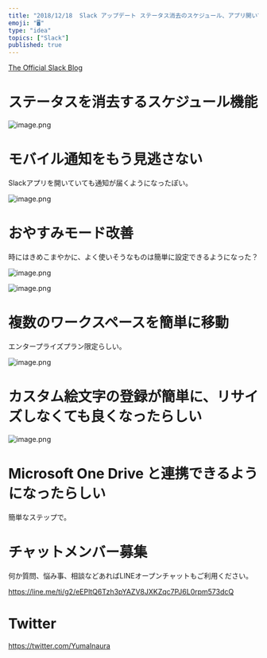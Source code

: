 ```yaml
---
title: "2018/12/18  Slack アップデート ステータス消去のスケジュール、アプリ開いていてもモバイル通知、おやすみモード改善など"
emoji: "🖥"
type: "idea"
topics: ["Slack"]
published: true
---
```


[The Official Slack Blog](https://slackhq.com/in-case-you-missed-it-improvements-to-status-notifications-and-more)

# ステータスを消去するスケジュール機能

![image.png](https://qiita-image-store.s3.amazonaws.com/0/89618/1796c27c-b8da-b4ee-c022-4d1d46519adb.png)

# モバイル通知をもう見逃さない

Slackアプリを開いていても通知が届くようになったぽい。

![image.png](https://qiita-image-store.s3.amazonaws.com/0/89618/487ef045-4c42-db2a-455e-ce50a1230540.png)

# おやすみモード改善

時にはきめこまやかに、よく使いそうなものは簡単に設定できるようになった？

![image.png](https://qiita-image-store.s3.amazonaws.com/0/89618/91ce9896-e811-2e04-fe65-47f4be58f143.png)


![image.png](https://qiita-image-store.s3.amazonaws.com/0/89618/758de608-7628-1e51-494f-20ebbe777984.png)

# 複数のワークスペースを簡単に移動

エンタープライズプラン限定らしい。

![image.png](https://qiita-image-store.s3.amazonaws.com/0/89618/3c5adaea-f4f1-ff1c-d6a8-0a334653506c.png)

# カスタム絵文字の登録が簡単に、リサイズしなくても良くなったらしい

![image.png](https://qiita-image-store.s3.amazonaws.com/0/89618/deea28c5-2278-1811-3246-c15bfd2e6c55.png)

# Microsoft One Drive と連携できるようになったらしい

簡単なステップで。








<!-- Update From Qiita API -->

# チャットメンバー募集


何か質問、悩み事、相談などあればLINEオープンチャットもご利用ください。

https://line.me/ti/g2/eEPltQ6Tzh3pYAZV8JXKZqc7PJ6L0rpm573dcQ





# Twitter


https://twitter.com/YumaInaura


<!-- Update From Qiita API -->


